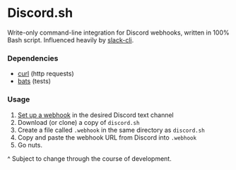 # Discord.sh

Write-only command-line integration for Discord webhooks, written in 100% Bash script. Influenced heavily by [slack-cli]().

### Dependencies

- [curl]() (http requests)
- [bats]() (tests)

### Usage

1. [Set up a webhook][webhook] in the desired Discord text channel
2. Download (or clone) a copy of `discord.sh`
3. Create a file called `.webhook` in the same directory as `discord.sh`
4. Copy and paste the webhook URL from Discord into `.webhook`
5. Go nuts.

^ Subject to change through the course of development.

[slack-cli]: https://github.com/rockymadden/slack-cli/
[curl]: https://curl.haxx.se/
[bats]: https://github.com/sstephenson/bats
[webhook]: https://support.discordapp.com/hc/en-us/articles/228383668-Intro-to-Webhooks
